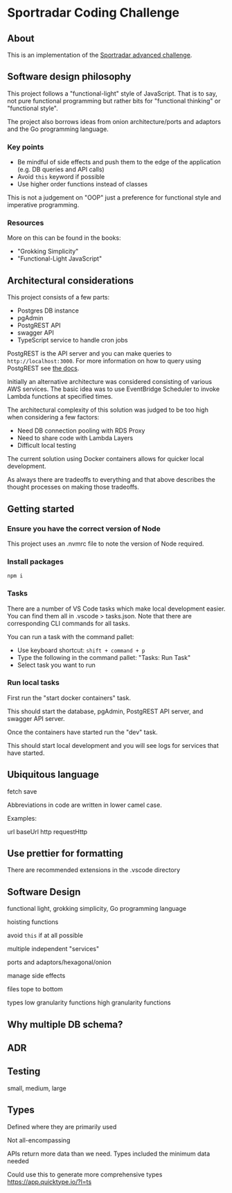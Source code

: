 # Sportradar Coding Challenge

## About

This is an implementation of the [Sportradar advanced challenge](https://github.com/sportradarus/sportradar-advanced-challenge).

## Software design philosophy

This project follows a "functional-light" style of JavaScript. That is to say, not pure functional programming but rather bits for "functional thinking" or "functional style".

The project also borrows ideas from onion architecture/ports and adaptors and the Go programming language.

### Key points

- Be mindful of side effects and push them to the edge of the application (e.g. DB queries and API calls)
- Avoid `this` keyword if possible
- Use higher order functions instead of classes

This is not a judgement on "OOP" just a preference for functional style and imperative programming.

### Resources

More on this can be found in the books:

- "Grokking Simplicity"
- "Functional-Light JavaScript"

## Architectural considerations

This project consists of a few parts:

- Postgres DB instance
- pgAdmin
- PostgREST API
- swagger API
- TypeScript service to handle cron jobs

PostgREST is the API server and you can make queries to `http://localhost:3000`.
For more information on how to query using PostgREST see [the docs](https://postgrest.org/en/stable/api.html#tables-and-views).

Initially an alternative architecture was considered consisting of various AWS services.
The basic idea was to use EventBridge Scheduler to invoke Lambda functions at specified times.

The architectural complexity of this solution was judged to be too high when considering a few factors:

- Need DB connection pooling with RDS Proxy
- Need to share code with Lambda Layers
- Difficult local testing

The current solution using Docker containers allows for quicker local development.

As always there are tradeoffs to everything and that above describes the thought processes on making those tradeoffs.

## Getting started

### Ensure you have the correct version of Node

This project uses an .nvmrc file to note the version of Node required.

### Install packages

`npm i`

### Tasks

There are a number of VS Code tasks which make local development easier. You can find them all in .vscode > tasks.json. Note that there are corresponding CLI commands for all tasks.

You can run a task with the command pallet:

- Use keyboard shortcut: `shift + command + p`
- Type the following in the command pallet: "Tasks: Run Task"
- Select task you want to run

### Run local tasks

First run the "start docker containers" task.

This should start the database, pgAdmin, PostgREST API server, and swagger API server.

Once the containers have started run the "dev" task.

This should start local development and you will see logs for services that have started.

## Ubiquitous language

fetch
save

Abbreviations in code are written in lower camel case.

Examples:

url
baseUrl
http
requestHttp

## Use prettier for formatting

There are recommended extensions in the .vscode directory

## Software Design

functional light, grokking simplicity, Go programming language

hoisting functions

avoid `this` if at all possible

multiple independent "services"

ports and adaptors/hexagonal/onion

manage side effects

files tope to bottom

types
low granularity functions
high granularity functions

## Why multiple DB schema?

## ADR

## Testing

small, medium, large

## Types

Defined where they are primarily used

Not all-encompassing

APIs return more data than we need. Types included the minimum data needed

Could use this to generate more comprehensive types
https://app.quicktype.io/?l=ts
